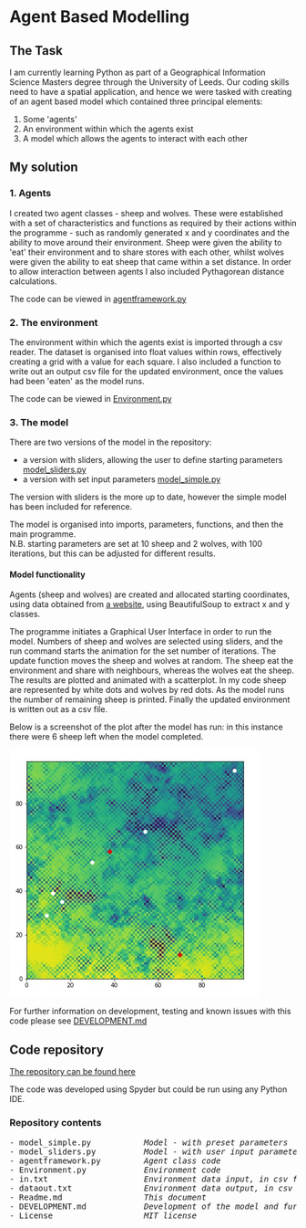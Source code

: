 # Agent Based Modelling

## The Task

I am currently learning Python as part of a Geographical Information Science Masters degree through the University of Leeds.  Our coding skills need to have a spatial application, and hence we were tasked with creating of an agent based model which contained three principal elements:
1.  Some 'agents'
2.  An environment within which the agents exist
3.  A model which allows the agents to interact with each other

## My solution

### 1. Agents

I created two agent classes - sheep and wolves. These were established with a set of characteristics and functions as required by their actions within the programme - such as randomly generated x and y coordinates and the ability to move around their environment.  Sheep were given the ability to 'eat' their environment and to share stores with each other, whilst wolves were given the ability to eat sheep that came within a set distance.  In order to allow interaction between agents I also included Pythagorean distance calculations.

The code can be viewed in [agentframework.py](https://github.com/geocoder21/githubintro/blob/main/agentframework.py)

### 2. The environment

The environment within which the agents exist is imported through a csv reader.  The dataset is organised into float values within rows, effectively creating a grid with a value for each square.  I also included a function to write out an output csv file for the updated environment, once the values had been 'eaten' as the model runs.

The code can be viewed in [Environment.py](https://github.com/geocoder21/githubintro/blob/main/Environment.py)

### 3. The model

There are two versions of the model in the repository:
- a version with sliders, allowing the user to define starting parameters [model_sliders.py](https://github.com/geocoder21/githubintro/blob/main/model_sliders.py)
- a version with set input parameters [model_simple.py](https://github.com/geocoder21/githubintro/blob/main/model_simple.py)

The version with sliders is the more up to date, however the simple model has been included for reference.

The model is organised into imports, parameters, functions, and then the main programme.  
N.B. starting parameters are set at 10 sheep and 2 wolves, with 100 iterations, but this can be adjusted for different results.

#### Model functionality

Agents (sheep and wolves) are created and allocated starting coordinates, using data obtained from [a website](https://www.geog.leeds.ac.uk/courses/computing/practicals/python/agent-framework/part9/data.html), using BeautifulSoup to extract x and y classes.

 The programme initiates a Graphical User Interface in order to run the model. Numbers of sheep and wolves are selected using sliders, and the run command starts the animation for the set number of iterations.  The update function moves the sheep and wolves at random.  The sheep eat the environment and share with neighbours, whereas the wolves eat the sheep. The results are plotted and animated with a scatterplot.  In my code sheep are represented by white dots and wolves by red dots. As the model runs the number of remaining sheep is printed.  Finally the updated environment is written out as a csv file.

Below is a screenshot of the plot after the model has run: in this instance there were 6 sheep left when the model completed.

![Simple model](plotscreesnhot.jpeg)

For further information on development, testing and known issues with this code please see [DEVELOPMENT.md](https://github.com/geocoder21/githubintro/blob/main/Development.md)

## Code repository

[The repository can be found here](https://github.com/geocoder21/githubintro)

The code was developed using Spyder but could be run using any Python IDE.

### Repository contents
<pre>
- model_simple.py          <i> Model - with preset parameters </i>
- model_sliders.py         <i> Model - with user input parameters </i>
- agentframework.py        <i> Agent class code </i>
- Environment.py           <i> Environment code </i>
- in.txt                   <i> Environment data input, in csv format </i>
- dataout.txt              <i> Environment data output, in csv format </i>
- Readme.md                <i> This document </i>
- DEVELOPMENT.md           <i> Development of the model and further ideas</i>
- License                  <i> MIT license </i>
</pre>
